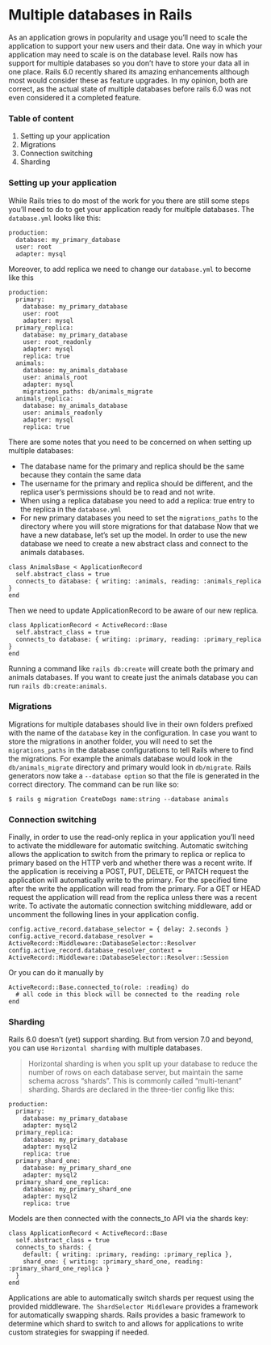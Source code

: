 # Multiple databases in Rails
As an application grows in popularity and usage you’ll need to scale the application to support your new users and their data. One way in which your application may need to scale is on the database level. Rails now has support for multiple databases so you don’t have to store your data all in one place.
Rails 6.0 recently shared its amazing enhancements although most would consider these as feature upgrades. In my opinion, both are correct, as the actual state of multiple databases before rails 6.0 was not even considered it a completed feature.
### Table of content
1. Setting up your application
2. Migrations
3. Connection switching
4. Sharding
### Setting up your application
While Rails tries to do most of the work for you there are still some steps you’ll need to do to get your application ready for multiple databases.
The `database.yml` looks like this:
```
production:
  database: my_primary_database
  user: root
  adapter: mysql
 ```
Moreover, to add replica we need to change our `database.yml` to become like this
```
production:
  primary:
    database: my_primary_database
    user: root
    adapter: mysql
  primary_replica:
    database: my_primary_database
    user: root_readonly
    adapter: mysql
    replica: true
  animals:
    database: my_animals_database
    user: animals_root
    adapter: mysql
    migrations_paths: db/animals_migrate
  animals_replica:
    database: my_animals_database
    user: animals_readonly
    adapter: mysql
    replica: true
```
There are some notes that you need to be concerned on when setting up multiple databases:
- The database name for the primary and replica should be the same because they contain the same data
- The username for the primary and replica should be different, and the replica user’s permissions should be to read and not write.
- When using a replica database you need to add a replica: true entry to the replica in the `database.yml`
- For new primary databases you need to set the `migrations_paths` to the directory where you will store migrations for that database
Now that we have a new database, let’s set up the model. In order to use the new database we need to create a new abstract class and connect to the animals databases.
```
class AnimalsBase < ApplicationRecord
  self.abstract_class = true
  connects_to database: { writing: :animals, reading: :animals_replica }
end
```
Then we need to update ApplicationRecord to be aware of our new replica.
```
class ApplicationRecord < ActiveRecord::Base
  self.abstract_class = true
  connects_to database: { writing: :primary, reading: :primary_replica }
end
```
Running a command like `rails db:create` will create both the primary and animals databases. If you want to create just the animals database you can run `rails db:create:animals`.
### Migrations
Migrations for multiple databases should live in their own folders prefixed with the name of the `database` key in the configuration.
In case you want to store the migrations in another folder, you will need to set the `migrations_paths` in the database configurations to tell Rails where to find the migrations.
For example the animals database would look in the `db/animals_migrate` directory and primary would look in `db/migrate`. Rails generators now take a `--database option` so that the file is generated in the correct directory. The command can be run like so:
```
$ rails g migration CreateDogs name:string --database animals
```
### Connection switching
Finally, in order to use the read-only replica in your application you’ll need to activate the middleware for automatic switching.
Automatic switching allows the application to switch from the primary to replica or replica to primary based on the HTTP verb and whether there was a recent write.
If the application is receiving a POST, PUT, DELETE, or PATCH request the application will automatically write to the primary. For the specified time after the write the application will read from the primary. For a GET or HEAD request the application will read from the replica unless there was a recent write.
To activate the automatic connection switching middleware, add or uncomment the following lines in your application config.
```
config.active_record.database_selector = { delay: 2.seconds }
config.active_record.database_resolver = ActiveRecord::Middleware::DatabaseSelector::Resolver
config.active_record.database_resolver_context = ActiveRecord::Middleware::DatabaseSelector::Resolver::Session
```
Or you can do it manually by
```
ActiveRecord::Base.connected_to(role: :reading) do
  # all code in this block will be connected to the reading role
end
```
### Sharding
Rails 6.0 doesn’t (yet) support sharding. But from version 7.0 and beyond, you can use `Horizontal sharding` with multiple databases.
> Horizontal sharding is when you split up your database to reduce the number of rows on each database server, but maintain the same schema across “shards”. This is commonly called “multi-tenant” sharding.
Shards are declared in the three-tier config like this:
```
production:
  primary:
    database: my_primary_database
    adapter: mysql2
  primary_replica:
    database: my_primary_database
    adapter: mysql2
    replica: true
  primary_shard_one:
    database: my_primary_shard_one
    adapter: mysql2
  primary_shard_one_replica:
    database: my_primary_shard_one
    adapter: mysql2
    replica: true
```
Models are then connected with the connects_to API via the shards key:
```
class ApplicationRecord < ActiveRecord::Base
  self.abstract_class = true
  connects_to shards: {
    default: { writing: :primary, reading: :primary_replica },
    shard_one: { writing: :primary_shard_one, reading: :primary_shard_one_replica }
  }
end
```
Applications are able to automatically switch shards per request using the provided middleware.
`The ShardSelector Middleware` provides a framework for automatically swapping shards. Rails provides a basic framework to determine which shard to switch to and allows for applications to write custom strategies for swapping if needed.  
